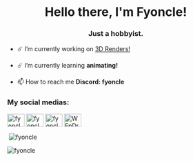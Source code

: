 <h1 align="center">Hello there, I'm Fyoncle!</h1>
<h3 align="center">Just a hobbyist.</h3>

- ☄️ I’m currently working on [3D Renders!](artstation.com/fyoncle)

- ☄️ I’m currently learning **animating!**

- 📫 How to reach me **Discord: fyoncle**

<h3 align="left">My social medias:</h3>
<p align="left">
<a href="https://twitter.com/fyoncle" target="blank"><img align="center" src="https://raw.githubusercontent.com/rahuldkjain/github-profile-readme-generator/master/src/images/icons/Social/twitter.svg" alt="fyoncle" height="30" width="40" /></a>
<a href="https://instagram.com/fyoncle" target="blank"><img align="center" src="https://raw.githubusercontent.com/rahuldkjain/github-profile-readme-generator/master/src/images/icons/Social/instagram.svg" alt="fyoncle" height="30" width="40" /></a>
<a href="https://www.youtube.com/c/fyoncleanimates" target="blank"><img align="center" src="https://raw.githubusercontent.com/rahuldkjain/github-profile-readme-generator/master/src/images/icons/Social/youtube.svg" alt="fyoncleanimates" height="30" width="40" /></a>
<a href="https://discord.gg/WFpDr7zY8Z" target="blank"><img align="center" src="https://raw.githubusercontent.com/rahuldkjain/github-profile-readme-generator/master/src/images/icons/Social/discord.svg" alt="WFpDr7zY8Z" height="30" width="40" /></a>
</p>

<p>&nbsp;<img align="center" src="https://github-readme-stats.vercel.app/api?username=fyoncle&show_icons=true&locale=en" alt="fyoncle" /></p>

<p><img align="center" src="https://github-readme-streak-stats.herokuapp.com/?user=fyoncle&" alt="fyoncle" /></p>
